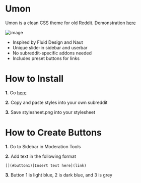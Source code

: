 # Umon
Umon is a clean CSS theme for old Reddit. Demonstration [here](https://www.reddit.com/r/Umon/)

![image](https://i.imgur.com/GA8YjTl.png)

- Inspired by Fluid Design and Naut
- Unique slide-in sidebar and userbar
- No subreddit-specific addons needed
- Includes preset buttons for links

# How to Install

**1.** Go [here](https://www.reddit.com/r/Umon/about/stylesheet/)

**2.** Copy and paste styles into your own subreddit

**3.** Save stylesheet.png into your stylesheet


# How to Create Buttons

**1.** Go to Sidebar in Moderation Tools

**2.** Add text in the following format

```
[](#button1)[Insert text here](link)
```
**3.** Button 1 is light blue, 2 is dark blue, and 3 is grey
